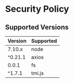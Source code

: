 # Security Policy

## Supported Versions


| Version | Supported          |
| ------- | ------------------ |
| 7.10.x  | node               |
| ^0.21.1 | axios              |
| 0.0.1   | fs                 |
| ^1.7.1  | tmi.js             |

